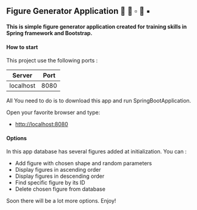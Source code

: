 ## Figure Generator Application :small_red_triangle: :small_blue_diamond: :white_small_square: :small_orange_diamond: :black_small_square:  

#### This is simple figure generator application created for training skills in Spring framework and Bootstrap.

#### How to start

This project use the following ports :

| Server     | Port |
|------------|------|
| localhost  | 8080 |

All You need to do is to download this app and run SpringBootApplication.

Open your favorite browser and type:

* [http://localhost:8080](http://localhost:8080)

#### Options

In this app database has several figures added at initialization.
You can :
- Add figure with chosen shape and random parameters
- Display figures in ascending order
- Display figures in descending order
- Find specific figure by its ID
- Delete chosen figure from database

Soon there will be a lot more options. Enjoy!
